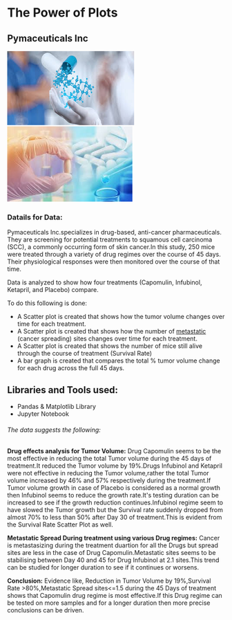 # The Power of Plots

## Pymaceuticals Inc

![Laboratory](Images/pharma_image2.png) ![Laboratory](Images/pharma_image.png)


### Datails for Data:
Pymaceuticals Inc.specializes in drug-based, anti-cancer pharmaceuticals. They are screening for potential treatments to squamous cell carcinoma (SCC), a commonly occurring form of skin cancer.In this study, 250 mice were treated through a variety of drug regimes over the course of 45 days. Their physiological responses were then monitored over the course of that time. 

Data is analyzed to show how four treatments (Capomulin, Infubinol, Ketapril, and Placebo) compare.

To do this following is done:

* A Scatter plot is created that shows how the tumor volume changes over time for each treatment.
* A Scatter plot is created that shows how the number of [metastatic](https://en.wikipedia.org/wiki/Metastasis) (cancer spreading) sites changes over time for each treatment.
* A Scatter plot is created that shows the number of mice still alive through the course of treatment (Survival Rate)
* A bar graph is created that compares the total % tumor volume change for each drug across the full 45 days.

## Libraries and Tools used:
-	Pandas & Matplotlib Library 
-	Jupyter Notebook


###### The data suggests the following:

**Drug effects analysis for Tumor Volume:**
Drug Capomulin seems to be the most effective in reducing the total Tumor volume during the 45 days of treatment.It reduced 
the Tumor volume by 19%.Drugs Infubinol and Ketapril were not effective in reducing the Tumor volume,rather the total Tumor 
volume increased by 46% and 57% respectively during the treatment.If Tumor volume growth in case of Placebo is considered 
as a normal growth then Infubinol seems to reduce the growth rate.It's testing duration can be increased to see if the 
growth reduction continues.Infubinol regime seem to have slowed the Tumor growth but the Survival rate suddenly dropped 
from almost 70% to less than 50% after Day 30 of treatment.This is evident from the Survival Rate Scatter Plot as well. 

**Metastatic Spread During treatment using various Drug regimes:**
Cancer is metastasizing during the treatment duartion for all the Drugs but spread sites are less in the case of Drug 
Capomulin.Metastatic sites seems to be stabilising between Day 40 and 45 for Drug Infubinol at 2.1 sites.This trend can 
be studied for longer duration to see if it continues or worsens.

**Conclusion:**
Evidence like, Reduction in Tumor Volume by 19%,Survival Rate >80%,Metastatic Spread sites<=1.5 during the 45 Days of 
treatment shows that Capomulin drug regime is most effective.If this Drug regime can be tested on more samples and 
for a longer duration then more precise conclusions can be driven.
